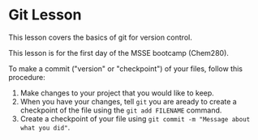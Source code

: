 # Git Lesson

This lesson covers the basics of git for version control. 

This lesson is for the first day of the MSSE bootcamp (Chem280). 

To make a commit ("version" or "checkpoint") of your files, follow this procedure:

1. Make changes to your project that you would like to keep. 
2. When you have your changes, tell `git` you are aready to create a checkpoint of the file using the `git add FILENAME` command. 
3. Create a checkpoint of your file using `git commit -m "Message about what you did"`. 